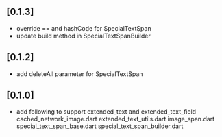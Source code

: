 ## [0.1.3]

* override == and hashCode for SpecialTextSpan
* update build method in SpecialTextSpanBuilder

## [0.1.2]

* add deleteAll parameter for SpecialTextSpan

## [0.1.0]

* add following to support extended_text and extended_text_field
  cached_network_image.dart
  extended_text_utils.dart
  image_span.dart
  special_text_span_base.dart
  special_text_span_builder.dart
